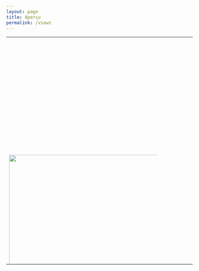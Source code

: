 ```yaml
---
layout: page
title: Aperçu
permalink: /views
---
```


<body>
<table>
<tr>
<td><div  id="container" style=";justify-content:center;align-items:center;width: 400px;height: 300px">
</div>
</td>
<td>
<div  id="container2" style="justify-content:center;align-items:center;width: 400px;height: 300px">
</div>
</td>
</tr>
<tr>
<td>
<div style="justify-content:center;align-items:center;width: 400px;height: 283px">
<img style="width:800px;height:566px;" src="../assets/img/pano1-1_stitch2.jpg "/>
</div>
</td>
<td>
<div id="gltf" style="justify-content:center;align-items:center;width: 400px;height: 300px">
</div>
</td>
</table>

<!--
<br/>
<div class="pano1" style="width:800px;height:600px;"></div>
<br/>
<div class="pano2" style="width:800px;height:600px;"></div>
<br/>
</div>
-->
<!-- <script src="../assets/js/three.min.js"></script> 
  <script src="https://cdn.jsdelivr.net/npm/three/build/three.min.js"></script>

  -->
  <script src="../assets/js/script.js" type="module"></script>

<!--
<script src="../assets/js/panolens.min.js"></script>
<script src="../assets/js/pano.js"></script>
 <script src="../assets/js/three.js"></script>
<script src="../assets/js/GLTFLoader.js"></script>
<script src="../assets/js/OrbitControls.js"></script>
<script src="../assets/js/WebGL.js"></script>-->
  </body>
